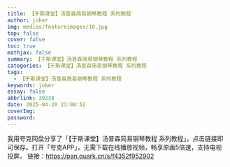 ```yaml
---
title: 【于斯课堂】汤普森简易钢琴教程 系列教程
author: joker
img: medias/featureimages/10.jpg
top: false
cover: false
toc: true
mathjax: false
summary: 【于斯课堂】汤普森简易钢琴教程 系列教程
categories: 【于斯课堂】汤普森简易钢琴教程 系列教程
tags:
  - 【于斯课堂】汤普森简易钢琴教程 系列教程
keywords: joker
essay: false
abbrlink: 39238
date: 2025-04-20 23:08:52
coverImg:
password:
---
```


我用夸克网盘分享了「【于斯课堂】汤普森简易钢琴教程 系列教程」，点击链接即可保存。打开「夸克APP」，无需下载在线播放视频，畅享原画5倍速，支持电视投屏。
链接：https://pan.quark.cn/s/f4352f952902

